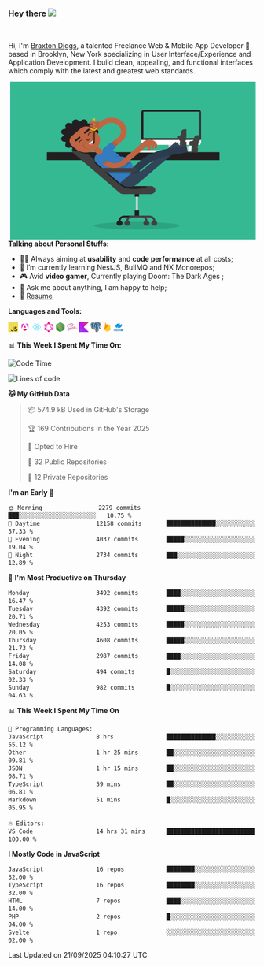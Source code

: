 ### Hey there <img src="https://media.giphy.com/media/hvRJCLFzcasrR4ia7z/giphy.gif" width="25">

<br />

Hi, I'm [Braxton Diggs](https://braxtondiggs.com/), a talented Freelance Web & Mobile App Developer 🚀 based in Brooklyn, New York specializing in User Interface/Experience and Application Development. I build clean, appealing, and functional interfaces which comply with the latest and greatest web standards.

  <img align="right" alt="GIF" src="https://github.com/braxtondiggs/braxtondiggs/blob/master/coder.gif?raw=true" width="500" height="320" />
  
**Talking about Personal Stuffs:**

- 🧑‍💻 Always aiming at **usability** and **code performance** at all costs;
- 🌱 I’m currently learning NestJS, BullMQ and NX Monorepos;
- 🎮 Avid **video gamer**, Currently playing Doom: The Dark Ages
;
- 💬 Ask me about anything, I am happy to help;
- 📝 [Resume](https://braxtondiggs.com/assets/resume/braxton-diggs.pdf)

**Languages and Tools:**  

<code><img height="20" src="https://raw.githubusercontent.com/github/explore/80688e429a7d4ef2fca1e82350fe8e3517d3494d/topics/javascript/javascript.png"></code>
<code><img height="20" src="https://raw.githubusercontent.com/github/explore/80688e429a7d4ef2fca1e82350fe8e3517d3494d/topics/angular/angular.png"></code>
<code><img height="20" src="https://raw.githubusercontent.com/github/explore/80688e429a7d4ef2fca1e82350fe8e3517d3494d/topics/react/react.png"></code>
<code><img height="20" src="https://raw.githubusercontent.com/github/explore/5c058a388828bb5fde0bcafd4bc867b5bb3f26f3/topics/graphql/graphql.png"></code>
<code><img height="20" src="https://raw.githubusercontent.com/github/explore/80688e429a7d4ef2fca1e82350fe8e3517d3494d/topics/nodejs/nodejs.png"></code>
<code><img height="20" src="https://raw.githubusercontent.com/github/explore/80688e429a7d4ef2fca1e82350fe8e3517d3494d/topics/sass/sass.png"></code>
<code><img height="20" src="https://raw.githubusercontent.com/github/explore/80688e429a7d4ef2fca1e82350fe8e3517d3494d/topics/kotlin/kotlin.png"></code>
<code><img height="20" src="https://raw.githubusercontent.com/github/explore/80688e429a7d4ef2fca1e82350fe8e3517d3494d/topics/postgresql/postgresql.png"></code>
<code><img height="20" src="https://raw.githubusercontent.com/github/explore/80688e429a7d4ef2fca1e82350fe8e3517d3494d/topics/firebase/firebase.png"></code>
<code><img height="20" src="https://raw.githubusercontent.com/github/explore/80688e429a7d4ef2fca1e82350fe8e3517d3494d/topics/docker/docker.png"></code>

📊 **This Week I Spent My Time On:**
<!--START_SECTION:waka-->
![Code Time](http://img.shields.io/badge/Code%20Time-6%2C571%20hrs%209%20mins-blue)

![Lines of code](https://img.shields.io/badge/From%20Hello%20World%20I%27ve%20Written-35.7%20million%20lines%20of%20code-blue)

**🐱 My GitHub Data** 

> 📦 574.9 kB Used in GitHub's Storage 
 > 
> 🏆 169 Contributions in the Year 2025
 > 
> 💼 Opted to Hire
 > 
> 📜 32 Public Repositories 
 > 
> 🔑 12 Private Repositories 
 > 
**I'm an Early 🐤** 

```text
🌞 Morning                2279 commits        ███░░░░░░░░░░░░░░░░░░░░░░   10.75 % 
🌆 Daytime                12158 commits       ██████████████░░░░░░░░░░░   57.33 % 
🌃 Evening                4037 commits        █████░░░░░░░░░░░░░░░░░░░░   19.04 % 
🌙 Night                  2734 commits        ███░░░░░░░░░░░░░░░░░░░░░░   12.89 % 
```
📅 **I'm Most Productive on Thursday** 

```text
Monday                   3492 commits        ████░░░░░░░░░░░░░░░░░░░░░   16.47 % 
Tuesday                  4392 commits        █████░░░░░░░░░░░░░░░░░░░░   20.71 % 
Wednesday                4253 commits        █████░░░░░░░░░░░░░░░░░░░░   20.05 % 
Thursday                 4608 commits        █████░░░░░░░░░░░░░░░░░░░░   21.73 % 
Friday                   2987 commits        ████░░░░░░░░░░░░░░░░░░░░░   14.08 % 
Saturday                 494 commits         █░░░░░░░░░░░░░░░░░░░░░░░░   02.33 % 
Sunday                   982 commits         █░░░░░░░░░░░░░░░░░░░░░░░░   04.63 % 
```


📊 **This Week I Spent My Time On** 

```text
💬 Programming Languages: 
JavaScript               8 hrs               ██████████████░░░░░░░░░░░   55.12 % 
Other                    1 hr 25 mins        ██░░░░░░░░░░░░░░░░░░░░░░░   09.81 % 
JSON                     1 hr 15 mins        ██░░░░░░░░░░░░░░░░░░░░░░░   08.71 % 
TypeScript               59 mins             ██░░░░░░░░░░░░░░░░░░░░░░░   06.81 % 
Markdown                 51 mins             █░░░░░░░░░░░░░░░░░░░░░░░░   05.95 % 

🔥 Editors: 
VS Code                  14 hrs 31 mins      █████████████████████████   100.00 % 
```

**I Mostly Code in JavaScript** 

```text
JavaScript               16 repos            ████████░░░░░░░░░░░░░░░░░   32.00 % 
TypeScript               16 repos            ████████░░░░░░░░░░░░░░░░░   32.00 % 
HTML                     7 repos             ████░░░░░░░░░░░░░░░░░░░░░   14.00 % 
PHP                      2 repos             █░░░░░░░░░░░░░░░░░░░░░░░░   04.00 % 
Svelte                   1 repo              ░░░░░░░░░░░░░░░░░░░░░░░░░   02.00 % 
```




 Last Updated on 21/09/2025 04:10:27 UTC
<!--END_SECTION:waka-->
